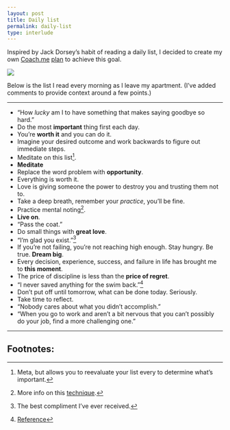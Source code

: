 ```yaml
---
layout: post
title: Daily list
permalink: daily-list
type: interlude
---
```


Inspired by Jack Dorsey’s habit of reading a daily list, I decided to create my own [Coach.me](https://www.coach.me/dashboard) [plan](https://www.coach.me/plans/285255-read-daily-list) to achieve this goal.

[![](http://img.youtube.com/vi/wEQawgkCMOU/0.jpg)](http://www.youtube.com/watch?v=wEQawgkCMOU&t=1122)

Below is the list I read every morning as I leave my apartment. (I’ve added comments to provide context around a few points.)

---

* “How *lucky* am I to have something that makes saying goodbye so hard.”
* Do the most **important** thing first each day.
* You’re **worth it** and you can do it.
* Imagine your desired outcome and work backwards to figure out immediate steps.
* Meditate on this list[^1].
* **Meditate**
* Replace the word problem with **opportunity**.
* Everything is worth it.
* Love is giving someone the power to destroy you and trusting them not to.
* Take a deep breath, remember your *practice*, you’ll be fine.
* Practice mental noting[^2].
* **Live on**.
* “Pass the coat.”
* Do small things with **great love**.
* “I’m glad you exist.”[^3]
* If you’re not failing, you’re not reaching high enough. Stay hungry. Be true. **Dream big**.
* Every decision, experience, success, and failure in life has brought me to **this moment**.
* The price of discipline is less than the **price of regret**.
* “I never saved anything for the swim back.”[^4]
* Don’t put off until tomorrow, what can be done today. Seriously.
* Take time to reflect.
* “Nobody cares about what you didn’t accomplish.”
* “When you go to work and aren’t a bit nervous that you can’t possibly do your job, find a more challenging one.”

---

## Footnotes:

[^1]: Meta, but allows you to reevaluate your list every to determine what’s important.

[^2]: More info on this [technique](http://www.insightmeditationcenter.org/books-articles/articles/mental-noting/).

[^3]: The best compliment I’ve ever received.

[^4]: [Reference](https://www.youtube.com/watch?v=yRynilqRXwI)